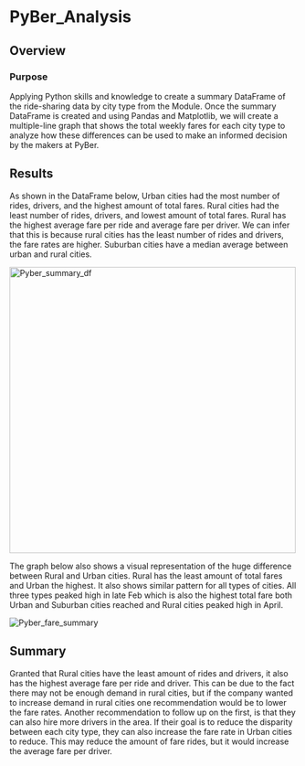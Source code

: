 # PyBer_Analysis

## Overview
### Purpose 

Applying Python skills and knowledge to create a summary DataFrame of the ride-sharing data by city type from the Module. Once the summary DataFrame is created and using Pandas and Matplotlib, we will create a multiple-line graph that shows the total weekly fares for each city type to analyze how these differences can be used to make an informed decision by the makers at PyBer. 

## Results

As shown in the DataFrame below, Urban cities had the most number of rides, drivers, and the highest amount of total fares. Rural cities had the least number of rides, drivers, and lowest amount of total fares. Rural has the highest average fare per ride and average fare per driver. We can infer that this is because rural cities has the least number of rides and drivers, the fare rates are higher. Suburban cities have a median average between urban and rural cities. 

<img width="501" alt="Pyber_summary_df" src="https://user-images.githubusercontent.com/33046642/142799399-bfb603b4-e947-4d84-8e4a-ada20171d1ff.png">

The graph below also shows a visual representation of the huge difference between Rural and Urban cities. Rural has the least amount of total fares and Urban the highest. It also shows similar pattern for all types of cities. All three types peaked high in late Feb which is also the highest total fare both Urban and Suburban cities reached and Rural cities peaked high in April. 

![Pyber_fare_summary](https://user-images.githubusercontent.com/33046642/142799475-f0b39fc3-05e0-4298-8afe-7a5be5a4dce5.png)

## Summary

Granted that Rural cities have the least amount of rides and drivers, it also has the highest average fare per ride and driver. This can be due to the fact there may not be enough demand in rural cities, but if the company wanted to increase demand in rural cities one recommendation would be to lower the fare rates. Another recommendation to follow up on the first, is that they can also hire more drivers in the area. 
If their goal is to reduce the disparity between each city type, they can also increase the fare rate in Urban cities to reduce. This may reduce the amount of fare rides, but it would increase the average fare per driver. 
